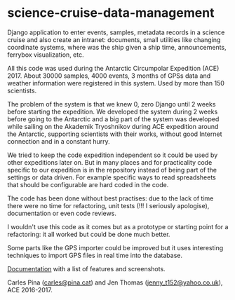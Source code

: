 # science-cruise-data-management
Django application to enter events, samples, metadata records in a science cruise and also create an intranet: documents, small utilities like changing coordinate systems, where was the ship given a ship time, announcements, ferrybox visualization, etc.

All this code was used during the Antarctic Circumpolar Expedition (ACE) 2017. About 30000 samples, 4000 events, 3 months of GPSs data and weather information were registered in this system. Used by more than 150 scientists.

The problem of the system is that we knew 0, zero Django until 2 weeks before starting the expedition. We developed the system during 2 weeks before going to the Antarctic and a big part of the system was developed while sailing on the Akademik Tryoshnikov during ACE expedition around the Antarctic, supporting scientists with their works, without good Internet connection and in a constant hurry.

We tried to keep the code expedition independent so it could be used by other expeditions later on. But in many places and for practicality code specific to our expedition is in the repository instead of being part of the settings or data driven. For example specific ways to read spreadsheets that should be configurable are hard coded in the code.

The code has been done without best practises: due to the lack of time there were no time for refactoring, unit tests (!!! I seriously apologise), documentation or even code reviews.

I wouldn't use this code as it comes but as a prototype or starting point for a refactoring: it all worked but could be done much better.

Some parts like the GPS importer could be improved but it uses interesting techniques to import GPS files in real time into the database.

[Documentation](https://github.com/cpina/science-cruise-data-management/tree/master/documentation) with a list of features and screenshots.

Carles Pina (carles@pina.cat) and Jen Thomas (jenny_t152@yahoo.co.uk), ACE 2016-2017.

